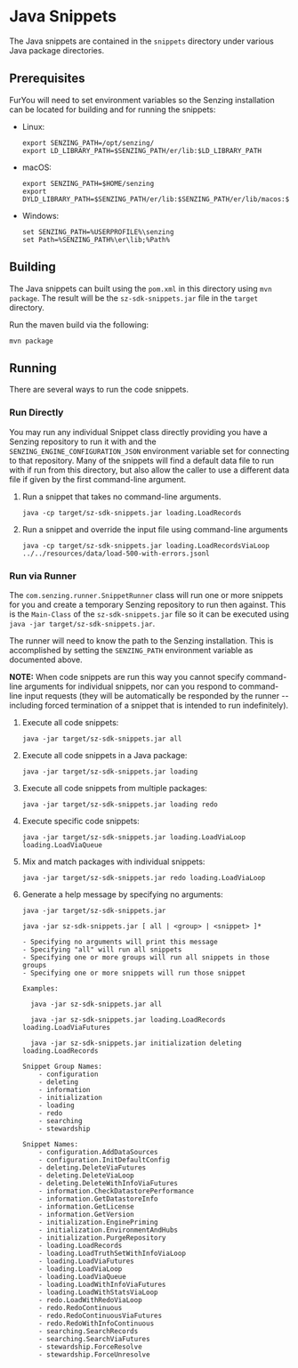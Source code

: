 # Java Snippets

The Java snippets are contained in the `snippets` directory under various Java package directories.

## Prerequisites

FurYou will need to set environment variables so the Senzing installation can be located for building and for running the snippets:

- Linux:

    ```console
    export SENZING_PATH=/opt/senzing/
    export LD_LIBRARY_PATH=$SENZING_PATH/er/lib:$LD_LIBRARY_PATH
    ```

- macOS:

    ```console
    export SENZING_PATH=$HOME/senzing
    export DYLD_LIBRARY_PATH=$SENZING_PATH/er/lib:$SENZING_PATH/er/lib/macos:$DYLD_LIBRARY_PATH
    ```

- Windows:

    ```console
    set SENZING_PATH=%USERPROFILE%\senzing
    set Path=%SENZING_PATH%\er\lib;%Path%
    ```

## Building

The Java snippets can built using the `pom.xml` in this directory using `mvn package`.  The result will be the `sz-sdk-snippets.jar` file in the `target` directory.

Run the maven build via the following:

```console
mvn package
```

## Running

There are several ways to run the code snippets.

### Run Directly

You may run any individual Snippet class directly providing you have a Senzing repository to run it with and the `SENZING_ENGINE_CONFIGURATION_JSON` environment variable set for connecting to that repository.  Many of the snippets will find a default data file to run with if run from this directory, but also allow the caller to use a different data file if given by the first command-line argument.

1. Run a snippet that takes no command-line arguments.

    ```console
    java -cp target/sz-sdk-snippets.jar loading.LoadRecords
    ```

2. Run a snippet and override the input file using command-line arguments

    ```console
    java -cp target/sz-sdk-snippets.jar loading.LoadRecordsViaLoop ../../resources/data/load-500-with-errors.jsonl
    ```

### Run via Runner

The `com.senzing.runner.SnippetRunner` class will run one or more snippets for you and create a temporary Senzing repository to run
then against.  This is the `Main-Class` of the `sz-sdk-snippets.jar` file so it can be executed using `java -jar target/sz-sdk-snippets.jar`.

The runner will need to know the path to the Senzing installation.  This is accomplished by setting the `SENZING_PATH` environment variable as documented above.

**NOTE:** When code snippets are run this way you cannot specify command-line arguments for individual snippets, nor can you respond to command-line input requests (they will be automatically be responded by the runner -- including forced termination of a snippet that is intended to run indefinitely).

1. Execute all code snippets:

    ```console
    java -jar target/sz-sdk-snippets.jar all
    ```

2. Execute all code snippets in a Java package:

    ```console
    java -jar target/sz-sdk-snippets.jar loading
    ```

3. Execute all code snippets from multiple packages:

    ```console
    java -jar target/sz-sdk-snippets.jar loading redo
    ```

4. Execute specific code snippets:

    ```console
    java -jar target/sz-sdk-snippets.jar loading.LoadViaLoop loading.LoadViaQueue
    ```

5. Mix and match packages with individual snippets:

    ```console
    java -jar target/sz-sdk-snippets.jar redo loading.LoadViaLoop
    ```

6. Generate a help message by specifying no arguments:

    ```console
    java -jar target/sz-sdk-snippets.jar

    java -jar sz-sdk-snippets.jar [ all | <group> | <snippet> ]*
    
    - Specifying no arguments will print this message
    - Specifying "all" will run all snippets
    - Specifying one or more groups will run all snippets in those groups
    - Specifying one or more snippets will run those snippet

    Examples:

      java -jar sz-sdk-snippets.jar all

      java -jar sz-sdk-snippets.jar loading.LoadRecords loading.LoadViaFutures

      java -jar sz-sdk-snippets.jar initialization deleting loading.LoadRecords

    Snippet Group Names:
        - configuration
        - deleting
        - information
        - initialization
        - loading
        - redo
        - searching
        - stewardship

    Snippet Names:
        - configuration.AddDataSources
        - configuration.InitDefaultConfig
        - deleting.DeleteViaFutures
        - deleting.DeleteViaLoop
        - deleting.DeleteWithInfoViaFutures
        - information.CheckDatastorePerformance
        - information.GetDatastoreInfo
        - information.GetLicense
        - information.GetVersion
        - initialization.EnginePriming
        - initialization.EnvironmentAndHubs
        - initialization.PurgeRepository
        - loading.LoadRecords
        - loading.LoadTruthSetWithInfoViaLoop
        - loading.LoadViaFutures
        - loading.LoadViaLoop
        - loading.LoadViaQueue
        - loading.LoadWithInfoViaFutures
        - loading.LoadWithStatsViaLoop
        - redo.LoadWithRedoViaLoop
        - redo.RedoContinuous
        - redo.RedoContinuousViaFutures
        - redo.RedoWithInfoContinuous
        - searching.SearchRecords
        - searching.SearchViaFutures
        - stewardship.ForceResolve
        - stewardship.ForceUnresolve
    ```
